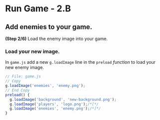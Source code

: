 # Run Game - 2.B

## Add enemies to your game.

**(Step 2/6)** Load the enemy image into your game.

### Load your new image.

In `game.js` add a new `g.loadImage` line in the `preload` _function_ to load your new enemy image.

```javascript
// File: game.js
// Copy
g.loadImage('enemies', 'enemy.png');
// End Copy
preload() {
  g.loadImage('background', 'new-background.png');
  g.loadImage('players', 'logo.png');/*[*/
  g.loadImage('enemies', 'enemy.png');/*]*/
}
```
